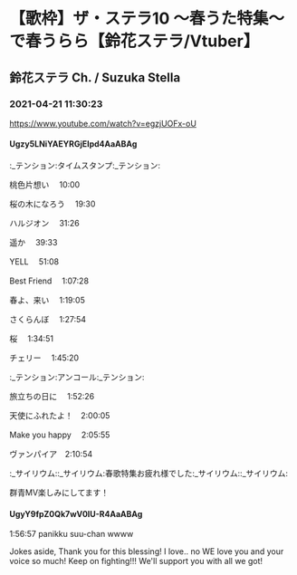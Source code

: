 # 【歌枠】ザ・ステラ10 ～春うた特集～で春うらら【鈴花ステラ/Vtuber】
## 鈴花ステラ Ch. / Suzuka Stella
### 2021-04-21 11:30:23
https://www.youtube.com/watch?v=egzjUOFx-oU
#### Ugzy5LNiYAEYRGjEIpd4AaABAg
:_テンション:タイムスタンプ:_テンション:

桃色片想い 　10:00

桜の木になろう 　19:30

ハルジオン　 31:26

遥か　 39:33

YELL 　51:08

Best Friend　 1:07:28

春よ、来い　 1:19:05

さくらんぼ 　1:27:54

桜　 1:34:51

チェリー 　1:45:20



:_テンション:アンコール:_テンション:

旅立ちの日に 　1:52:26

天使にふれたよ！　2:00:05

Make you happy 　2:05:55



ヴァンパイア　2:10:54





:_サイリウム::_サイリウム:春歌特集お疲れ様でした:_サイリウム::_サイリウム:

群青MV楽しみにしてます！

#### UgyY9fpZ0Qk7wV0IU-R4AaABAg
1:56:57 panikku suu-chan wwww

Jokes aside, Thank you for this blessing! I love.. no WE love you and your voice so much! Keep on fighting!!! We'll support you with all we got!


